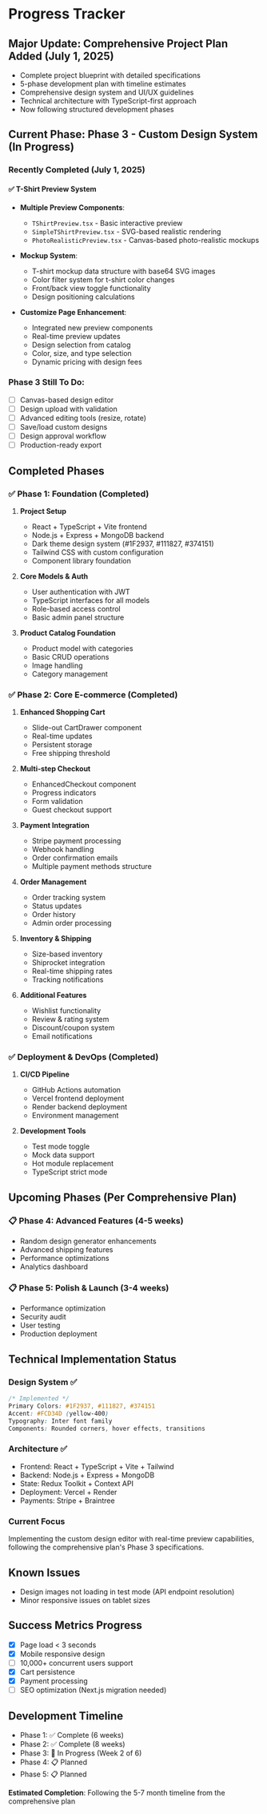 # Progress Tracker

## Major Update: Comprehensive Project Plan Added (July 1, 2025)
- Complete project blueprint with detailed specifications
- 5-phase development plan with timeline estimates
- Comprehensive design system and UI/UX guidelines
- Technical architecture with TypeScript-first approach
- Now following structured development phases

## Current Phase: Phase 3 - Custom Design System (In Progress)

### Recently Completed (July 1, 2025)

#### ✅ T-Shirt Preview System
- **Multiple Preview Components**:
  - `TShirtPreview.tsx` - Basic interactive preview
  - `SimpleTShirtPreview.tsx` - SVG-based realistic rendering
  - `PhotoRealisticPreview.tsx` - Canvas-based photo-realistic mockups
  
- **Mockup System**:
  - T-shirt mockup data structure with base64 SVG images
  - Color filter system for t-shirt color changes
  - Front/back view toggle functionality
  - Design positioning calculations

- **Customize Page Enhancement**:
  - Integrated new preview components
  - Real-time preview updates
  - Design selection from catalog
  - Color, size, and type selection
  - Dynamic pricing with design fees

### Phase 3 Still To Do:
- [ ] Canvas-based design editor
- [ ] Design upload with validation
- [ ] Advanced editing tools (resize, rotate)
- [ ] Save/load custom designs
- [ ] Design approval workflow
- [ ] Production-ready export

## Completed Phases

### ✅ Phase 1: Foundation (Completed)
1. **Project Setup**
   - React + TypeScript + Vite frontend
   - Node.js + Express + MongoDB backend
   - Dark theme design system (#1F2937, #111827, #374151)
   - Tailwind CSS with custom configuration
   - Component library foundation

2. **Core Models & Auth**
   - User authentication with JWT
   - TypeScript interfaces for all models
   - Role-based access control
   - Basic admin panel structure

3. **Product Catalog Foundation**
   - Product model with categories
   - Basic CRUD operations
   - Image handling
   - Category management

### ✅ Phase 2: Core E-commerce (Completed)

1. **Enhanced Shopping Cart**
   - Slide-out CartDrawer component
   - Real-time updates
   - Persistent storage
   - Free shipping threshold

2. **Multi-step Checkout**
   - EnhancedCheckout component
   - Progress indicators
   - Form validation
   - Guest checkout support

3. **Payment Integration**
   - Stripe payment processing
   - Webhook handling
   - Order confirmation emails
   - Multiple payment methods structure

4. **Order Management**
   - Order tracking system
   - Status updates
   - Order history
   - Admin order processing

5. **Inventory & Shipping**
   - Size-based inventory
   - Shiprocket integration
   - Real-time shipping rates
   - Tracking notifications

6. **Additional Features**
   - Wishlist functionality
   - Review & rating system
   - Discount/coupon system
   - Email notifications

### ✅ Deployment & DevOps (Completed)
1. **CI/CD Pipeline**
   - GitHub Actions automation
   - Vercel frontend deployment
   - Render backend deployment
   - Environment management

2. **Development Tools**
   - Test mode toggle
   - Mock data support
   - Hot module replacement
   - TypeScript strict mode

## Upcoming Phases (Per Comprehensive Plan)

### 📋 Phase 4: Advanced Features (4-5 weeks)
- Random design generator enhancements
- Advanced shipping features
- Performance optimizations
- Analytics dashboard

### 📋 Phase 5: Polish & Launch (3-4 weeks)
- Performance optimization
- Security audit
- User testing
- Production deployment

## Technical Implementation Status

### Design System ✅
```css
/* Implemented */
Primary Colors: #1F2937, #111827, #374151
Accent: #FCD34D (yellow-400)
Typography: Inter font family
Components: Rounded corners, hover effects, transitions
```

### Architecture ✅
- Frontend: React + TypeScript + Vite + Tailwind
- Backend: Node.js + Express + MongoDB
- State: Redux Toolkit + Context API
- Deployment: Vercel + Render
- Payments: Stripe + Braintree

### Current Focus
Implementing the custom design editor with real-time preview capabilities, following the comprehensive plan's Phase 3 specifications.

## Known Issues
- Design images not loading in test mode (API endpoint resolution)
- Minor responsive issues on tablet sizes

## Success Metrics Progress
- [x] Page load < 3 seconds
- [x] Mobile responsive design
- [ ] 10,000+ concurrent users support
- [x] Cart persistence
- [x] Payment processing
- [ ] SEO optimization (Next.js migration needed)

## Development Timeline
- Phase 1: ✅ Complete (6 weeks)
- Phase 2: ✅ Complete (8 weeks)
- Phase 3: 🚧 In Progress (Week 2 of 6)
- Phase 4: 📋 Planned
- Phase 5: 📋 Planned

**Estimated Completion**: Following the 5-7 month timeline from the comprehensive plan
